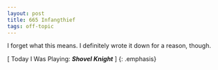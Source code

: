 ```yaml
---
layout: post
title: 665 Infangthief
tags: off-topic
---
```

I forget what this means. I definitely wrote it down for a reason, though.

[ Today I Was Playing: ***Shovel Knight*** ]
{: .emphasis}